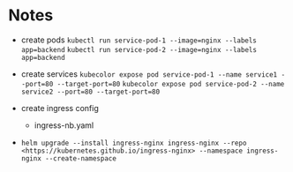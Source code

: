 # Notes

- create pods
    `kubectl run service-pod-1 --image=nginx --labels app=backend`
    `kubectl run service-pod-2 --image=nginx --labels app=backend`

- create services
    `kubecolor expose pod service-pod-1 --name service1 --port=80 --target-port=80`
    `kubecolor expose pod service-pod-2 --name service2 --port=80 --target-port=80`
- create ingress config
  - ingress-nb.yaml
- `helm upgrade --install ingress-nginx ingress-nginx --repo <https://kubernetes.github.io/ingress-nginx> --namespace ingress-nginx --create-namespace`
